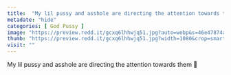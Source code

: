```yaml
---
title:  "My lil pussy and asshole are directing the attention towards them 🥺"
metadate: "hide"
categories: [ God Pussy ]
image: "https://preview.redd.it/gcxq6lhhwjq51.jpg?auto=webp&s=46e47874a4789b7c1290b808ce8bee2f389bb479"
thumb: "https://preview.redd.it/gcxq6lhhwjq51.jpg?width=1080&crop=smart&auto=webp&s=a8f7364b4af902399e601517904249346cfd9e2e"
visit: ""
---
```

My lil pussy and asshole are directing the attention towards them 🥺
